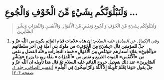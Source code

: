 # وَلَنَبْلُوَنَّكُم بِشَيْءٍ مِّنَ الْخَوْفِ وَالْجُوعِ ...

> وَلَنَبْلُوَنَّكُم بِشَيْءٍ مِّنَ الْخَوْفِ وَالْجُوعِ وَنَقْصٍ مِّنَ الْأَمْوَالِ وَالْأَنفُسِ وَالثَّمَرَاتِ وَبَشِّرِ
> الصَّابِرِينَ

1. وفي الإكمال عن _الصادق عليه السلام_: **ان هذه علامات قيام القائم
   يكون من اللّٰه عزّ و جلّ للمؤمنين قال «بِشَيْءٍ مِنَ اَلْخَوْفِ» من ملوك بني أميّة
   في آخر سلطانهم «وَاَلْجُوعِ» بغلاء أسعارهم «وَنَقْصٍ مِنَ اَلْأَمْوٰالِ» فساد
   التجارات و قلّة الفضل و نقص من «اَلْأَنْفُسِ» الموت الذريع و نقص من
   «اَلثَّمَرٰاتِ» بقلّة ريع ما يزرع «وَبَشِّرِ اَلصّٰابِرِينَ» عند ذلك بتعجيل خروج
   القائم عليه السلام ثمّ قال هذا تأويله ان اللّٰه عزّ و جلّ يقول «وَمٰا يَعْلَمُ
   تَأْوِيلَهُ إِلاَّ اَللّٰهُ وَاَلرّٰاسِخُونَ فِي اَلْعِلْمِ»** [[تفسير الصافي، جلد ۱، صفحه
   ۲۰۴][1]].

[1]: http://noo.rs/P3Hfa
